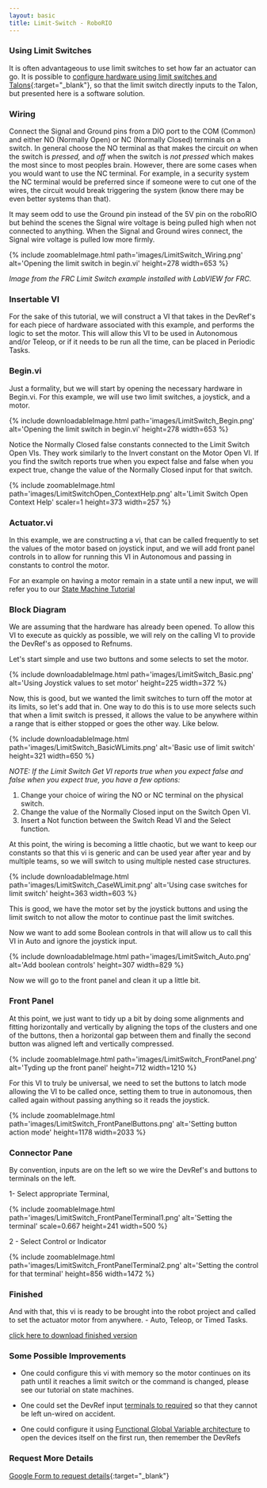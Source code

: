 ```yaml
---
layout: basic
title: Limit-Switch - RoboRIO
---
```


### Using Limit Switches

It is often advantageous to use limit switches to set how far an actuator can go. It is possible to [configure hardware using limit switches and Talons](http://crosstheroadelectronics.com/Talon%20SRX%20User%27s%20Guide.pdf#page=20){:target="_blank"}, so that the limit switch directly inputs to the Talon, but presented here is a software solution.

### Wiring

Connect the Signal and Ground pins from a DIO port to the COM (Common) and either NO (Normally Open) or NC (Normally Closed) terminals on a switch. In general choose the NO terminal as that makes the circuit *on* when the switch is *pressed,* and *off* when the switch is *not pressed* which makes the most since to most peoples brain. However, there are some cases when you would want to use the NC terminal. For example, in a security system the NC terminal would be preferred since if someone were to cut one of the wires, the circuit would break triggering the system (know there may be even better systems than that).

It may seem odd to use the Ground pin instead of the 5V pin on the roboRIO but behind the scenes the Signal wire voltage is being pulled high when not connected to anything. When the Signal and Ground wires connect, the Signal wire voltage is pulled low more firmly.

{% include zoomableImage.html path='images/LimitSwitch_Wiring.png' alt='Opening the limit switch in begin.vi' height=278 width=653 %}

*Image from the FRC Limit Switch example installed with LabVIEW for FRC.*

### Insertable VI

For the sake of this tutorial, we will construct a VI that takes in the DevRef's for each piece of hardware associated with this example, and performs the logic to set the motor. This will allow this VI to be used in Autonomous and/or Teleop, or if it needs to be run all the time, can be placed in Periodic Tasks.

### Begin.vi

Just a formality, but we will start by opening the necessary hardware in Begin.vi. For this example, we will use two limit switches, a joystick, and a motor.

{% include downloadableImage.html path='images/LimitSwitch_Begin.png' alt='Opening the limit switch in begin.vi' height=278 width=653 %}

Notice the Normally Closed false constants connected to the Limit Switch Open VIs. They work similarly to the Invert constant on the Motor Open VI. If you find the switch reports true when you expect false and false when you expect true, change the value of the Normally Closed input for that switch.

{% include zoomableImage.html path='images/LimitSwitchOpen_ContextHelp.png' alt='Limit Switch Open Context Help' scaler=1 height=373 width=257 %}

### Actuator.vi

In this example, we are constructing a vi, that can be called frequently to set the values of the motor based on joystick input, and we will add front panel controls in to allow for running this VI in Autonomous and passing in constants to control the motor.

For an example on having a motor remain in a state until a new input, we will refer you to our [State Machine Tutorial](/tutorials/state-machine/)

### Block Diagram

We are assuming that the hardware has already been opened. To allow this VI to execute as quickly as possible, we will rely on the calling VI to provide the DevRef's as opposed to Refnums.

Let's start simple and use two buttons and some selects to set the motor.

{% include downloadableImage.html path='images/LimitSwitch_Basic.png' alt='Using Joystick values to set motor' height=225 width=372 %}

Now, this is good, but we wanted the limit switches to turn off the motor at its limits, so let's add that in. One way to do this is to use more selects such that when a limit switch is pressed, it allows the value to be anywhere within a range that is either stopped or goes the other way. Like below.

{% include downloadableImage.html path='images/LimitSwitch_BasicWLimits.png' alt='Basic use of limit switch' height=321 width=650 %}

*NOTE: If the Limit Switch Get VI reports true when you expect false and false when you expect true, you have a few options:*

1. Change your choice of wiring the NO or NC terminal on the physical switch.
1. Change the value of the Normally Closed input on the Switch Open VI.
1. Insert a Not function between the Switch Read VI and the Select function.

At this point, the wiring is becoming a little chaotic, but we want to keep our constants so that this vi is generic and can be used year after year and by multiple teams, so we will switch to using multiple nested case structures.

{% include downloadableImage.html path='images/LimitSwitch_CaseWLimit.png' alt='Using case switches for limit switch' height=363 width=603 %}

This is good, we have the motor set by the joystick buttons and using the limit switch to not allow the motor to continue past the limit switches.

Now we want to add some Boolean controls in that will allow us to call this VI in Auto and ignore the joystick input.

{% include downloadableImage.html path='images/LimitSwitch_Auto.png' alt='Add boolean controls' height=307 width=829 %}

Now we will go to the front panel and clean it up a little bit.

### Front Panel

At this point, we just want to tidy up a bit by doing some alignments and fitting horizontally and vertically by aligning the tops of the clusters and one of the buttons, then a horizontal gap between them and finally the second button was aligned left and vertically compressed.

{% include zoomableImage.html path='images/LimitSwitch_FrontPanel.png' alt='Tyding up the front panel'  height=712 width=1210 %}

For this VI to truly be universal, we need to set the buttons to latch mode allowing the VI to be called once, setting them to true in autonomous, then called again without passing anything so it reads the joystick.

{% include zoomableImage.html path='images/LimitSwitch_FrontPanelButtons.png' alt='Setting button action mode'  height=1178 width=2033 %}

### Connector Pane

By convention, inputs are on the left so we wire the DevRef's and buttons to terminals on the left.

1- Select appropriate Terminal,

{% include zoomableImage.html path='images/LimitSwitch_FrontPanelTerminal1.png' alt='Setting the terminal' scale=0.667 height=241 width=500 %}

2 - Select Control or Indicator

{% include zoomableImage.html path='images/LimitSwitch_FrontPanelTerminal2.png' alt='Setting the control for that terminal' height=856 width=1472 %}

### Finished

And with that, this vi is ready to be brought into the robot project and called to set the actuator motor from anywhere. - Auto, Teleop, or Timed Tasks.

<a href="files/LimitSwitch.vi" download>click here to download finished version</a>

### Some Possible Improvements

* One could configure this vi with memory so the motor continues on its path until it reaches a limit switch or the command is changed, please see our tutorial on state machines.

* One could set the DevRef input [terminals to required](http://zone.ni.com/reference/en-XX/help/371361H-01/lvconcepts/building_connector_pane/) so that they cannot be left un-wired on accident.

* One could configure it using [Functional Global Variable architecture](https://decibel.ni.com/content/docs/DOC-2143) to open the devices itself on the first run, then remember the DevRefs

### Request More Details

[Google Form to request details](https://docs.google.com/a/harding.edu/forms/d/1zihjhp8RryXq4o2vR1oDJK2dUg86iPsCx60G7NpEkFA/viewform?usp=send_form){:target="_blank"}
